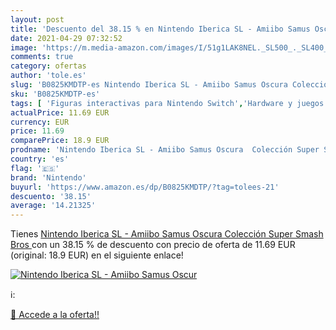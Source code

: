 ```yaml
---
layout: post
title: 'Descuento del 38.15 % en Nintendo Iberica SL - Amiibo Samus Oscur'
date: 2021-04-29 07:32:52
image: 'https://m.media-amazon.com/images/I/51g1LAK8NEL._SL500_._SL400_.jpg'
comments: true
category: ofertas
author: 'tole.es'
slug: 'B0825KMDTP-es Nintendo Iberica SL - Amiibo Samus Oscura Colección Super...'
sku: 'B0825KMDTP-es'
tags: [ 'Figuras interactivas para Nintendo Switch','Hardware y juegos para Nintendo Switch','Videojuegos','nintendo', ]
actualPrice: 11.69 EUR
currency: EUR
price: 11.69
comparePrice: 18.9 EUR
prodname: 'Nintendo Iberica SL - Amiibo Samus Oscura  Colección Super Smash Bros '
country: 'es'
flag: '🇪🇸'
brand: 'Nintendo'
buyurl: 'https://www.amazon.es/dp/B0825KMDTP/?tag=tolees-21'
descuento: '38.15'
average: '14.21325'
---
```


Tienes [Nintendo Iberica SL - Amiibo Samus Oscura  Colección Super Smash Bros ](https://www.amazon.es/dp/B0825KMDTP/?tag=tolees-21) con un 38.15 % de descuento con precio de oferta de 11.69 EUR (original: 18.9 EUR) en el siguiente enlace!

[![Nintendo Iberica SL - Amiibo Samus Oscur](https://m.media-amazon.com/images/I/51g1LAK8NEL._SL500_._SL400_.jpg)](https://www.amazon.es/dp/B0825KMDTP/?tag=tolees-21)

ℹ️:


[🛒 Accede a la oferta!!](https://www.amazon.es/dp/B0825KMDTP/?tag=tolees-21)
